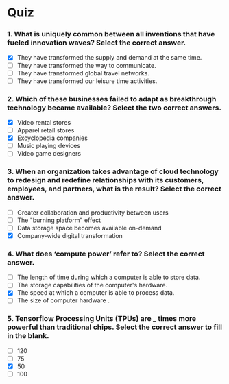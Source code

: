 # Quiz

### 1. What is uniquely common between all inventions that have fueled innovation waves? Select the correct answer.
- [x] They have transformed the supply and demand at the same time.
- [ ] They have transformed the way to communicate.
- [ ] They have transformed global travel networks.
- [ ] They have transformed our leisure time activities.

### 2. Which of these businesses failed to adapt as breakthrough technology became available? Select the two correct answers.
- [x] Video rental stores
- [ ] Apparel retail stores
- [x] Excyclopedia companies
- [ ] Music playing devices
- [ ] Video game designers

### 3. When an organization takes advantage of cloud technology to redesign and redefine relationships with its customers, employees, and partners, what is the result? Select the correct answer.
- [ ] Greater collaboration and productivity between users
- [ ] The "burning platform" effect
- [ ] Data storage space becomes available on-demand
- [x] Company-wide digital transformation

### 4. What does ‘compute power’ refer to? Select the correct answer.
- [ ] The length of time during which a computer is able to store data.
- [ ] The storage capabilities of the computer's hardware.
- [x] The speed at which a computer is able to process data.
- [ ] The size of computer hardware .

### 5. Tensorflow Processing Units (TPUs) are _ times more powerful than traditional chips. Select the correct answer to fill in the blank.
- [ ] 120
- [ ] 75
- [x] 50
- [ ] 100
